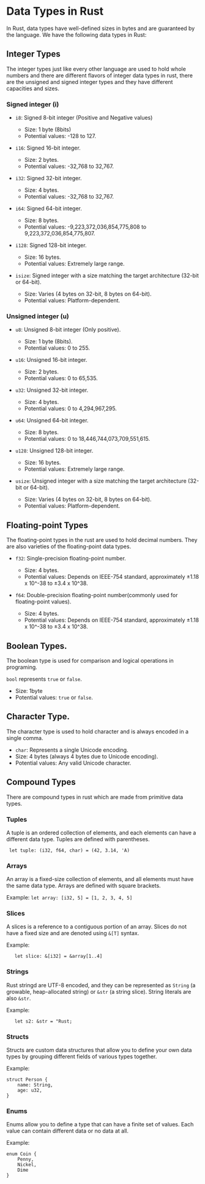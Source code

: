 # Data Types in Rust

In Rust, data types have well-defined sizes in bytes and are guaranteed by the language. We have the following data types in Rust:

## Integer Types

The integer types just like every other language are used to hold whole numbers and there are different flavors of integer data types in rust, there are the unsigned and signed integer types and they have different capacities and sizes.

### Signed integer (i)
* `i8`: Signed 8-bit integer (Positive and Negative values)
    * Size: 1 byte (8bits)
    * Potential values: -128 to 127.

* `i16`: Signed 16-bit integer.
    * Size: 2 bytes.
    * Potential values: -32,768 to 32,767.

*  `i32`: Signed 32-bit integer.
    * Size: 4 bytes.
    * Potential values: -32,768 to 32,767.

*  `i64`: Signed 64-bit integer.
    * Size: 8 bytes.
    * Potential values: -9,223,372,036,854,775,808 to 9,223,372,036,854,775,807.

*  `i128`: Signed 128-bit integer.
    * Size: 16 bytes.
    * Potential values: Extremely large range.

*  `isize`: Signed integer with a size matching the target architecture (32-bit or 64-bit).
    * Size: Varies (4 bytes on 32-bit, 8 bytes on 64-bit).
    * Potential values: Platform-dependent.

### Unsigned integer (u)
* `u8`: Unsigned 8-bit integer (Only positive).
    * Size: 1 byte (8bits).
    * Potential values: 0 to 255.

* `u16`: Unsigned 16-bit integer.
    * Size: 2 bytes.
    * Potential values: 0 to 65,535.

*  `u32`: Unsigned 32-bit integer.
    * Size: 4 bytes.
    * Potential values: 0 to 4,294,967,295.

*  `u64`: Unsigned 64-bit integer.
    * Size: 8 bytes.
    * Potential values: 0 to 18,446,744,073,709,551,615.

*  `u128`: Unsigned 128-bit integer.
    * Size: 16 bytes.
    * Potential values: Extremely large range.

*  `usize`: Unsigned integer with a size matching the target architecture (32-bit or 64-bit).
    * Size: Varies (4 bytes on 32-bit, 8 bytes on 64-bit).
    * Potential values: Platform-dependent.


## Floating-point Types
The floating-point types in the rust are used to hold decimal numbers. They are also varieties of the floating-point data types.

* `f32`: Single-precision floating-point number.
    * Size: 4 bytes. 
    * Potential values: Depends on IEEE-754 standard, approximately ±1.18 x 10^-38 to ±3.4 x 10^38.

* `f64`: Double-precision floating-point number(commonly used for floating-point values).
    * Size: 4 bytes. 
    * Potential values: Depends on IEEE-754 standard, approximately ±1.18 x 10^-38 to ±3.4 x 10^38.

## Boolean Types.
The boolean type is used for comparison and logical operations in programing.

`bool` represents `true` or `false`.
* Size: 1byte
* Potential values: `true` or `false`.

## Character Type.
The character type is used to hold character and is always encoded in a single comma.

* `char`: Represents a single Unicode encoding.
* Size: 4 bytes (always 4 bytes due to Unicode encoding).
* Potential values: Any valid Unicode character.


## Compound Types
There are compound types in rust which are made from primitive data types.

### Tuples
A tuple is an ordered collection of elements, and each elements can have a different data type. Tuples are defined with parentheses.

``` let tuple: (i32, f64, char) = (42, 3.14, 'A)```


### Arrays
An array is a fixed-size collection of elements, and all elements must have the same data type. Arrays are defined with square brackets.

Example:
```let array: [i32, 5] = [1, 2, 3, 4, 5]```

### Slices
A slices is a reference to a contiguous portion of an array. Slices do not have a fixed size and are denoted using `&[T]` syntax.

Example:
```let array: [i32, 5] == [1, 2, 3, 4, 5]
   let slice: &[i32] = &array[1..4]
```

### Strings
Rust stringd are UTF-8 encoded, and they can be represented as `String` (a growable, heap-allocated string) or `&str` (a string slice). String literals are also `&str`.

Example:
```let s1: String = String::from("Hello, world!");
   let s2: &str = "Rust;
```


### Structs
Structs are custom data structures that allow you to define your own data types by grouping different fields of various types together.

Example:
```
struct Person {
    name: String,
    age: u32,
}
```

### Enums
Enums allow you to define a type that can have a finite set of values. Each value can contain different data or no data at all.

Example:
```
enum Coin {
    Penny,
    Nickel,
    Dime
}
```